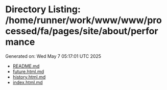 # Directory Listing: /home/runner/work/www/www/processed/fa/pages/site/about/performance
Generated on: Wed May  7 05:17:01 UTC 2025

- [README.md](README.md)
- [future.html.md](future.html.md)
- [history.html.md](history.html.md)
- [index.html.md](index.html.md)
